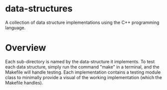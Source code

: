 # data-structures
A collection of data structure implementations using the C++ programming language.
# Overview
Each sub-directory is named by the data-structure it implements. To test each data structure, simply run the command "make" in a terminal, and the Makefile will handle testing. Each implementation contains a testing module class to minimally provide a visual of the working implementation (which the Makefile handles).
